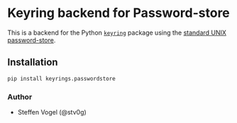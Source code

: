 # Keyring backend for Password-store

This is a backend for the Python [`keyring`](https://pypi.org/project/keyring/) package using the [standard UNIX password-store](https://www.passwordstore.org/).

## Installation

```bash
pip install keyrings.passwordstore
```

### Author

- Steffen Vogel (@stv0g)

